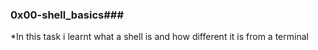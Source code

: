 ### 0x00-shell_basics###
*In this task i learnt what a shell is and how different it is from a terminal


